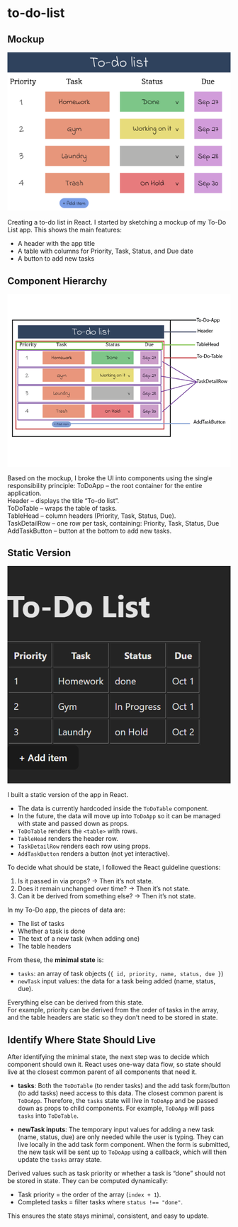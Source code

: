 # to-do-list

## Mockup

![Alt text](img/mockup.png)

Creating a to-do list in React.
I started by sketching a mockup of my To-Do List app. This shows the main features:

- A header with the app title
- A table with columns for Priority, Task, Status, and Due date
- A button to add new tasks

## Component Hierarchy

![Alt text](img/component_Hierarchy.png)

Based on the mockup, I broke the UI into components using the single responsibility principle:
ToDoApp – the root container for the entire application. <br>
Header – displays the title “To-do list”. <br>
ToDoTable – wraps the table of tasks. <br>
TableHead – column headers (Priority, Task, Status, Due). <br>
TaskDetailRow – one row per task, containing: Priority, Task, Status, Due <br>
AddTaskButton – button at the bottom to add new tasks. <br>

## Static Version<br>

![Alt text](img/StaticVersion.png)

I built a static version of the app in React.

- The data is currently hardcoded inside the `ToDoTable` component.
- In the future, the data will move up into `ToDoApp` so it can be managed with state and passed down as props.
- `ToDoTable` renders the `<table>` with rows.
- `TableHead` renders the header row.
- `TaskDetailRow` renders each row using props.
- `AddTaskButton` renders a button (not yet interactive).

To decide what should be state, I followed the React guideline questions:

1. Is it passed in via props? → Then it’s not state.
2. Does it remain unchanged over time? → Then it’s not state.
3. Can it be derived from something else? → Then it’s not state.

In my To-Do app, the pieces of data are:

- The list of tasks
- Whether a task is done
- The text of a new task (when adding one)
- The table headers

From these, the **minimal state** is:

- `tasks`: an array of task objects (`{ id, priority, name, status, due }`)
- `newTask` input values: the data for a task being added (name, status, due).

Everything else can be derived from this state.  
For example, priority can be derived from the order of tasks in the array,  
and the table headers are static so they don’t need to be stored in state.

## Identify Where State Should Live

After identifying the minimal state, the next step was to decide which component should own it. React uses one-way data flow, so state should live at the closest common parent of all components that need it.

- **tasks**: Both the `ToDoTable` (to render tasks) and the add task form/button (to add tasks) need access to this data. The closest common parent is `ToDoApp`. Therefore, the `tasks` state will live in `ToDoApp` and be passed down as props to child components. For example, `ToDoApp` will pass `tasks` into `ToDoTable`.

- **newTask inputs**: The temporary input values for adding a new task (name, status, due) are only needed while the user is typing. They can live locally in the add task form component. When the form is submitted, the new task will be sent up to `ToDoApp` using a callback, which will then update the `tasks` array state.

Derived values such as task priority or whether a task is “done” should not be stored in state. They can be computed dynamically:

- Task priority = the order of the array (`index + 1`).
- Completed tasks = filter tasks where `status !== "done"`.

This ensures the state stays minimal, consistent, and easy to update.

